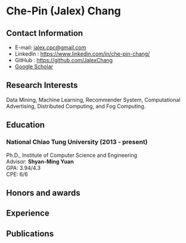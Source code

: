 # Che-Pin (Jalex) Chang

## Contact Information
* E-mail: jalex.cpc@gmail.com
* LinkedIn : https://www.linkedin.com/in/che-pin-chang/
* GitHub : https://github.com/JalexChang
* [Google Scholar](https://scholar.google.com.tw/citations?user=4w-gIBAAAAAJ)

## Research Interests
Data Mining, Machine Learning, Recommender System, Computational Advertising, Distributed Computing, and Fog Computing.

## Education
### National Chiao Tung University (2013 - present)
Ph.D., Institute of Computer Science and Engineering <br>
Advisor: **Shyan-Ming Yuan** <br>
GPA: 3.94/4.3 <br>
CPE: 6/6

## Honors and awards

## Experience

## Publications


